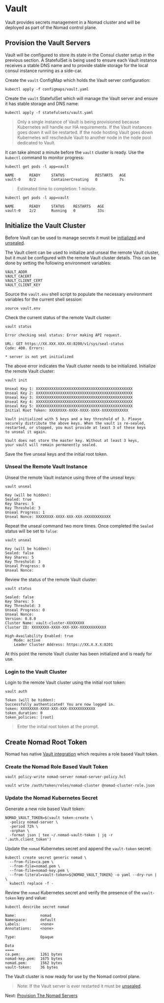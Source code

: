 # Vault

Vault provides secrets management in a Nomad cluster and will be deployed as part of the Nomad control plane.

## Provision the Vault Servers

Vault will be configured to store its state in the Consul cluster setup in the previous section. A StatefulSet is being used to ensure each Vault instance receives a stable DNS name and to provide stable storage for the local consul instance running as a side-car.

Create the `vault` ConfigMap which holds the Vault server configuration:

```
kubectl apply -f configmaps/vault.yaml
```

Create the `vault` StatefulSet which will manage the Vault server and ensure it has stable storage and DNS name:

```
kubectl apply -f statefulsets/vault.yaml
```

> Only a single instance of Vault is being provisioned because Kubernetes will handle our HA requirements. If the Vault instances goes down it will be restarted. If the node hosting Vault goes down Kubernetes will reschedule Vault to another node in the node pool dedicated to Vault.

It can take almost a minute before the `vault` cluster is ready. Use the `kubectl` command to monitor progress:

```
kubectl get pods -l app=vault
```
```
NAME       READY     STATUS              RESTARTS   AGE
vault-0    0/2       ContainerCreating   0          7s
```

> Estimated time to completion: 1 minute.

```
kubectl get pods -l app=vault
```
```
NAME       READY     STATUS    RESTARTS   AGE
vault-0    2/2       Running   0          33s
```

## Initialize the Vault Cluster

Before Vault can be used to manage secrets it must be [initialized](https://www.vaultproject.io/intro/getting-started/deploy.html#initializing-the-vault) and [unsealed](https://www.vaultproject.io/docs/concepts/seal.html).

The Vault client can be used to initialize and unseal the remote Vault cluster, but it must be configured with the remote Vault cluster details. This can be done by setting the following environment variables:

```
VAULT_ADDR
VAULT_CACERT
VAULT_CLIENT_CERT
VAULT_CLIENT_KEY
```

Source the `vault.env` shell script to populate the necessary environment variables for the current shell session:

```
source vault.env
```

Check the current status of the remote Vault cluster:

```
vault status
```

```
Error checking seal status: Error making API request.

URL: GET https://XX.XXX.XXX.XX:8200/v1/sys/seal-status
Code: 400. Errors:

* server is not yet initialized
```

The above error indicates the Vault cluster needs to be initialized. Initialize the remote Vault cluster:

```
vault init
```

```
Unseal Key 1: XXXXXXXXXXXXXXXXXXXXXXXXXXXXXXXXXXXXXXXXXXXX
Unseal Key 2: XXXXXXXXXXXXXXXXXXXXXXXXXXXXXXXXXXXXXXXXXXXX
Unseal Key 3: XXXXXXXXXXXXXXXXXXXXXXXXXXXXXXXXXXXXXXXXXXXX
Unseal Key 4: XXXXXXXXXXXXXXXXXXXXXXXXXXXXXXXXXXXXXXXXXXXX
Unseal Key 5: XXXXXXXXXXXXXXXXXXXXXXXXXXXXXXXXXXXXXXXXXXXX
Initial Root Token: XXXXXXXX-XXXX-XXXX-XXXX-XXXXXXXXXXXX

Vault initialized with 5 keys and a key threshold of 3. Please
securely distribute the above keys. When the vault is re-sealed,
restarted, or stopped, you must provide at least 3 of these keys
to unseal it again.

Vault does not store the master key. Without at least 3 keys,
your vault will remain permanently sealed.
```

Save the five unseal keys and the initial root token.

### Unseal the Remote Vault Instance

Unseal the remote Vault instance using three of the unseal keys:

```
vault unseal
```

```
Key (will be hidden):
Sealed: true
Key Shares: 5
Key Threshold: 3
Unseal Progress: 1
Unseal Nonce: XXXXXXXX-XXXX-XXX-XXX-XXXXXXXXXXXX
```

Repeat the unseal command two more times. Once completed the `Sealed` status will be set to `false`:

```
vault unseal
```
```
Key (will be hidden):
Sealed: false
Key Shares: 5
Key Threshold: 3
Unseal Progress: 0
Unseal Nonce:
```

Review the status of the remote Vault cluster:

```
vault status
```

```
Sealed: false
Key Shares: 5
Key Threshold: 3
Unseal Progress: 0
Unseal Nonce:
Version: 0.8.0
Cluster Name: vault-cluster-XXXXXXXX
Cluster ID: XXXXXXXX-XXXX-XXX-XXX-XXXXXXXXXXXX

High-Availability Enabled: true
	Mode: active
	Leader Cluster Address: https://XX.X.X.X:8201
```

At this point the remote Vault cluster has been initialized and is ready for use.

### Login to the Vault Cluster

Login to the remote Vault cluster using the initial root token:

```
vault auth
```

```
Token (will be hidden):
Successfully authenticated! You are now logged in.
token: XXXXXXXX-XXXX-XXX-XXX-XXXXXXXXXXXX
token_duration: 0
token_policies: [root]
```

> Enter the initial root token at the prompt.

## Create Nomad Root Token

Nomad has native [Vault integration](https://www.nomadproject.io/docs/vault-integration/index.html) which requires a role based Vault token.

### Create the Nomad Role Based Vault Token

```
vault policy-write nomad-server nomad-server-policy.hcl
```

```
vault write /auth/token/roles/nomad-cluster @nomad-cluster-role.json
```

### Update the Nomad Kubernetes Secret

Generate a new role based Vault token:

```
NOMAD_VAULT_TOKEN=$(vault token-create \
  -policy nomad-server \
  -period 72h \
  -orphan \
  -format json | tee ~/.nomad-vault-token | jq -r '.auth.client_token')
```

Update the `nomad` Kubernetes secret and append the `vault-token` secret:

```
kubectl create secret generic nomad \
  --from-file=ca.pem \
  --from-file=nomad.pem \
  --from-file=nomad-key.pem \
  --from-literal=vault-token=${NOMAD_VAULT_TOKEN} -o yaml --dry-run | \
  kubectl replace -f -
```

Review the `nomad` Kubernetes secret and verify the presence of the `vault-token` key and value:

```
kubectl describe secret nomad
```

```
Name:           nomad
Namespace:      default
Labels:         <none>
Annotations:    <none>

Type:           Opaque

Data
====
ca.pem:         1261 bytes
nomad-key.pem:  1675 bytes
nomad.pem:      1562 bytes
vault-token:    36 bytes
```

The Vault cluster is now ready for use by the Nomad control plane.

> Note: If the Vault server is ever restarted it must be [unsealed](#unseal-the-remote-vault-instance).

Next: [Provision The Nomad Servers](07-nomad.md)
